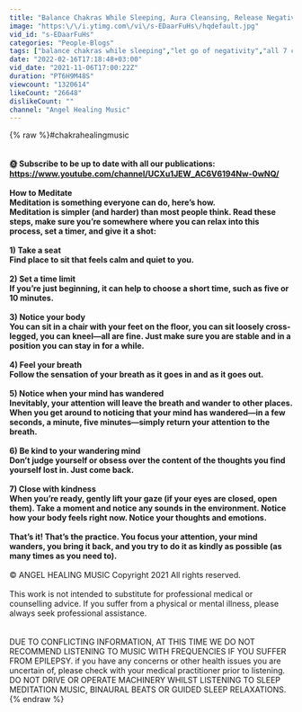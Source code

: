 ```yaml
---
title: "Balance Chakras While Sleeping, Aura Cleansing, Release Negative Energy, 7 Chakras Healing"
image: "https:\/\/i.ytimg.com\/vi\/s-EDaarFuHs\/hqdefault.jpg"
vid_id: "s-EDaarFuHs"
categories: "People-Blogs"
tags: ["balance chakras while sleeping","let go of negativity","all 7 chakras"]
date: "2022-02-16T17:18:48+03:00"
vid_date: "2021-11-06T17:00:22Z"
duration: "PT6H9M48S"
viewcount: "1320614"
likeCount: "26648"
dislikeCount: ""
channel: "Angel Healing Music"
---
```

{% raw %}#chakrahealingmusic<br /><br />__________________________________<br />🌞 Subscribe to be up to date with all our publications:<br /><a rel="nofollow" target="blank" href="https://www.youtube.com/channel/UCXu1JEW_AC6V6194Nw-0wNQ/">https://www.youtube.com/channel/UCXu1JEW_AC6V6194Nw-0wNQ/</a><br /><br />How to Meditate<br />Meditation is something everyone can do, here’s how.<br />Meditation is simpler (and harder) than most people think. Read these steps, make sure you’re somewhere where you can relax into this process, set a timer, and give it a shot:<br /><br />1) Take a seat<br />Find place to sit that feels calm and quiet to you.<br /><br />2) Set a time limit<br />If you’re just beginning, it can help to choose a short time, such as five or 10 minutes.<br /><br />3) Notice your body<br />You can sit in a chair with your feet on the floor, you can sit loosely cross-legged, you can kneel—all are fine. Just make sure you are stable and in a position you can stay in for a while.<br /><br />4) Feel your breath<br />Follow the sensation of your breath as it goes in and as it goes out.<br /><br />5) Notice when your mind has wandered<br />Inevitably, your attention will leave the breath and wander to other places. When you get around to noticing that your mind has wandered—in a few seconds, a minute, five minutes—simply return your attention to the breath.<br /><br />6) Be kind to your wandering mind<br />Don’t judge yourself or obsess over the content of the thoughts you find yourself lost in. Just come back.<br /><br />7) Close with kindness<br />When you’re ready, gently lift your gaze (if your eyes are closed, open them). Take a moment and notice any sounds in the environment. Notice how your body feels right now. Notice your thoughts and emotions.<br /><br />That’s it! That’s the practice. You focus your attention, your mind wanders, you bring it back, and you try to do it as kindly as possible (as many times as you need to).<br />__________________________________<br />© ANGEL HEALING MUSIC Copyright 2021 All rights reserved.<br /><br />This work is not intended to substitute for professional medical or counselling advice. If you suffer from a physical or mental illness, please always seek professional assistance. <br /><br /><br />DUE TO CONFLICTING INFORMATION, AT THIS TIME WE DO NOT RECOMMEND LISTENING TO MUSIC WITH FREQUENCIES IF YOU SUFFER FROM EPILEPSY.  if you have any concerns or other health issues you are uncertain of, please check with your medical practitioner prior to listening. <br />DO NOT DRIVE OR OPERATE MACHINERY WHILST LISTENING TO SLEEP MEDITATION MUSIC, BINAURAL BEATS OR GUIDED SLEEP RELAXATIONS.{% endraw %}
